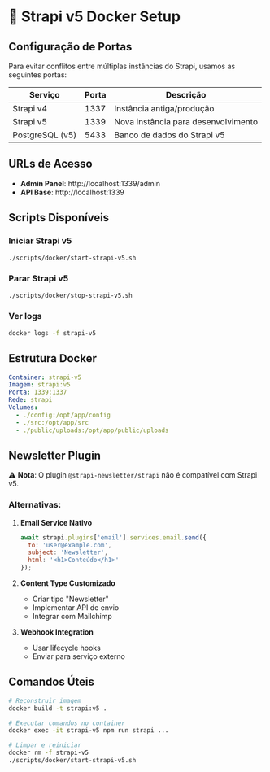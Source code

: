 # 🚀 Strapi v5 Docker Setup

## Configuração de Portas

Para evitar conflitos entre múltiplas instâncias do Strapi, usamos as seguintes portas:

| Serviço | Porta | Descrição |
|---------|-------|-----------|
| Strapi v4 | 1337 | Instância antiga/produção |
| Strapi v5 | 1339 | Nova instância para desenvolvimento |
| PostgreSQL (v5) | 5433 | Banco de dados do Strapi v5 |

## URLs de Acesso

- **Admin Panel**: http://localhost:1339/admin
- **API Base**: http://localhost:1339

## Scripts Disponíveis

### Iniciar Strapi v5
```bash
./scripts/docker/start-strapi-v5.sh
```

### Parar Strapi v5
```bash
./scripts/docker/stop-strapi-v5.sh
```

### Ver logs
```bash
docker logs -f strapi-v5
```

## Estrutura Docker

```yaml
Container: strapi-v5
Imagem: strapi:v5
Porta: 1339:1337
Rede: strapi
Volumes:
  - ./config:/opt/app/config
  - ./src:/opt/app/src
  - ./public/uploads:/opt/app/public/uploads
```

## Newsletter Plugin

⚠️ **Nota**: O plugin `@strapi-newsletter/strapi` não é compatível com Strapi v5.

### Alternativas:

1. **Email Service Nativo**
   ```javascript
   await strapi.plugins['email'].services.email.send({
     to: 'user@example.com',
     subject: 'Newsletter',
     html: '<h1>Conteúdo</h1>'
   });
   ```

2. **Content Type Customizado**
   - Criar tipo "Newsletter"
   - Implementar API de envio
   - Integrar com Mailchimp

3. **Webhook Integration**
   - Usar lifecycle hooks
   - Enviar para serviço externo

## Comandos Úteis

```bash
# Reconstruir imagem
docker build -t strapi:v5 .

# Executar comandos no container
docker exec -it strapi-v5 npm run strapi ...

# Limpar e reiniciar
docker rm -f strapi-v5
./scripts/docker/start-strapi-v5.sh
```